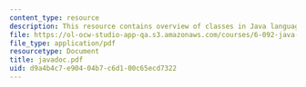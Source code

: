 ```yaml
---
content_type: resource
description: This resource contains overview of classes in Java language.
file: https://ol-ocw-studio-app-qa.s3.amazonaws.com/courses/6-092-java-preparation-for-6-170-january-iap-2006/d9a4b4c7e90404b7c6d100c65ecd7322_javadoc.pdf
file_type: application/pdf
resourcetype: Document
title: javadoc.pdf
uid: d9a4b4c7-e904-04b7-c6d1-00c65ecd7322
---
```

